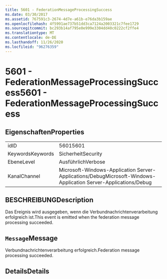 ```yaml
---
title: 5601 - FederationMessageProcessingSuccess
ms.date: 03/30/2017
ms.assetid: 767591c3-2674-4d7e-a61b-e76da3b159ae
ms.openlocfilehash: 4f5991ae737b51dd3ca7124a2003321c7fee1729
ms.sourcegitcommit: bc293b14af795e0e999e3304dd40c0222cf2ffe4
ms.translationtype: MT
ms.contentlocale: de-DE
ms.lasthandoff: 11/26/2020
ms.locfileid: "96276359"
---
```

# <a name="5601---federationmessageprocessingsuccess"></a><span data-ttu-id="acedb-102">5601 - FederationMessageProcessingSuccess</span><span class="sxs-lookup"><span data-stu-id="acedb-102">5601 - FederationMessageProcessingSuccess</span></span>

## <a name="properties"></a><span data-ttu-id="acedb-103">Eigenschaften</span><span class="sxs-lookup"><span data-stu-id="acedb-103">Properties</span></span>  
  
|||  
|-|-|  
|<span data-ttu-id="acedb-104">id</span><span class="sxs-lookup"><span data-stu-id="acedb-104">ID</span></span>|<span data-ttu-id="acedb-105">5601</span><span class="sxs-lookup"><span data-stu-id="acedb-105">5601</span></span>|  
|<span data-ttu-id="acedb-106">Keywords</span><span class="sxs-lookup"><span data-stu-id="acedb-106">Keywords</span></span>|<span data-ttu-id="acedb-107">Sicherheit</span><span class="sxs-lookup"><span data-stu-id="acedb-107">Security</span></span>|  
|<span data-ttu-id="acedb-108">Ebene</span><span class="sxs-lookup"><span data-stu-id="acedb-108">Level</span></span>|<span data-ttu-id="acedb-109">Ausführlich</span><span class="sxs-lookup"><span data-stu-id="acedb-109">Verbose</span></span>|  
|<span data-ttu-id="acedb-110">Kanal</span><span class="sxs-lookup"><span data-stu-id="acedb-110">Channel</span></span>|<span data-ttu-id="acedb-111">Microsoft-Windows-Application Server-Applications/Debug</span><span class="sxs-lookup"><span data-stu-id="acedb-111">Microsoft-Windows-Application Server-Applications/Debug</span></span>|  
  
## <a name="description"></a><span data-ttu-id="acedb-112">BESCHREIBUNG</span><span class="sxs-lookup"><span data-stu-id="acedb-112">Description</span></span>  

 <span data-ttu-id="acedb-113">Das Ereignis wird ausgegeben, wenn die Verbundnachrichtenverarbeitung erfolgreich ist.</span><span class="sxs-lookup"><span data-stu-id="acedb-113">This event is emitted when the federation message processing succeeded.</span></span>  
  
## <a name="message"></a><span data-ttu-id="acedb-114">`Message`</span><span class="sxs-lookup"><span data-stu-id="acedb-114">Message</span></span>  

 <span data-ttu-id="acedb-115">Verbundnachrichtenverarbeitung erfolgreich.</span><span class="sxs-lookup"><span data-stu-id="acedb-115">Federation message processing succeeded.</span></span>  
  
## <a name="details"></a><span data-ttu-id="acedb-116">Details</span><span class="sxs-lookup"><span data-stu-id="acedb-116">Details</span></span>
